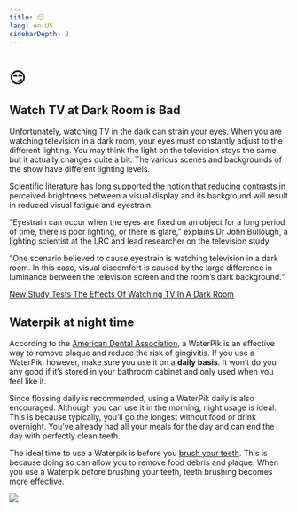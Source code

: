 ```yaml
---
title: 😏
lang: en-US
sidebarDepth: 2
---
```


# 😏

## Watch TV at Dark Room is Bad

Unfortunately, watching TV in the dark can strain your eyes. When you are watching television in a dark room, your eyes must constantly adjust to the different lighting. You may think the light on the television stays the same, but it actually changes quite a bit. The various scenes and backgrounds of the show have different lighting levels.

Scientific literature has long supported the notion that reducing contrasts in perceived brightness between a visual display and its background will result in reduced visual fatigue and eyestrain.

“Eyestrain can occur when the eyes are fixed on an object for a long period of time, there is poor lighting, or there is glare,” explains Dr John Bullough, a lighting scientist at the LRC and lead researcher on the television study. 

“One scenario believed to cause eyestrain is watching television in a dark room. In this case, visual discomfort is caused by the large difference in luminance between the television screen and the room’s dark background.”

[New Study Tests The Effects Of Watching TV In A Dark Room](https://www.sciencedaily.com/releases/2006/04/060425015643.htm)



## Waterpik at night time

According to the [American Dental Association](https://www.ada.org/en), a WaterPik is an effective way to remove plaque and reduce the risk of gingivitis. If you use a WaterPik, however, make sure you use it on a **daily basis**. It won’t do you any good if it’s stored in your bathroom cabinet and only used when you feel like it.

Since flossing daily is recommended, using a WaterPik daily is also encouraged. Although you can use it in the morning, night usage is ideal. This is because typically, you’ll go the longest without food or drink overnight. You’ve already had all your meals for the day and can end the day with perfectly clean teeth.

The ideal time to use a Waterpik is before you [brush your teeth](https://riverrundentalspa.com/brush-teeth-too-long/). This is because doing so can allow you to remove food debris and plaque. When you use a Waterpik before brushing your teeth, teeth brushing becomes more effective.



![](https://pics.me.me/remember-to-fillout-your-planner-everyday-makeamemme-ora-remember-to-53128541.png)


